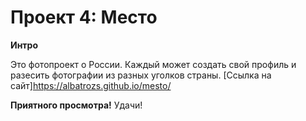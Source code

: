 # Проект 4: Место

**Интро**

Это фотопроект о России. Каждый может создать свой профиль и разесить фотографии из разных уголков страны.
[Ссылка на сайт]<https://albatrozs.github.io/mesto/>

**Приятного просмотра!**
Удачи!
